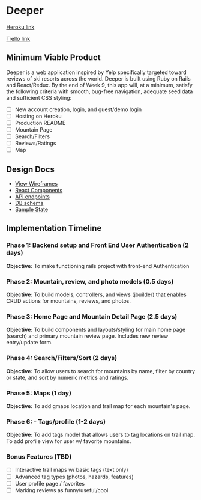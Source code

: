 # Deeper

[Heroku link][heroku]

[Trello link][trello]

[heroku]: (pending)
[trello]: https://trello.com/b/uEGklG3h/full-stack-project

## Minimum Viable Product

Deeper is a web application inspired by Yelp specifically targeted toward reviews
of ski resorts across the world. Deeper is built using Ruby on Rails and React/Redux.
By the end of Week 9, this app will, at a minimum, satisfy the following criteria
with smooth, bug-free navigation, adequate seed data and sufficient CSS styling:

- [ ] New account creation, login, and guest/demo login
- [ ] Hosting on Heroku
- [ ] Production README
- [ ] Mountain Page
- [ ] Search/Filters
- [ ] Reviews/Ratings
- [ ] Map

## Design Docs
* [View Wireframes][wireframes]
* [React Components][components]
* [API endpoints][api-endpoints]
* [DB schema][schema]
* [Sample State][sample-state]

[wireframes]: ./wireframes
[components]: ./component-hierarchy.md
[sample-state]: ./sample-state.md
[api-endpoints]: ./api-endpoints.md
[schema]: ./schema.md

## Implementation Timeline

### Phase 1: Backend setup and Front End User Authentication (2 days)

**Objective:** To make functioning rails project with front-end Authentication

### Phase 2: Mountain, review, and photo models (0.5 days)

**Objective:** To build models, controllers, and views (jbuilder) that enables CRUD
actions for mountains, reviews, and photos.

### Phase 3: Home Page and Mountain Detail Page (2.5 days)

**Objective:** To build components and layouts/styling for main home page (search)
and primary mountain review page. Includes new review entry/update form.

### Phase 4: Search/Filters/Sort (2 days)

**Objective:** To allow users to search for mountains by name, filter by country or
state, and sort by numeric metrics and ratings.

### Phase 5: Maps (1 day)

**Objective:** To add gmaps location and trail map for each mountain's page.

### Phase 6: - Tags/profile (1-2 days)

**Objective:** To add tags model that allows users to tag locations on trail map. To
add profile view for user w/ favorite mountains.

### Bonus Features (TBD)
- [ ] Interactive trail maps w/ basic tags (text only)
- [ ] Advanced tag types (photos, hazards, features)
- [ ] User profile page / favorites
- [ ] Marking reviews as funny/useful/cool
